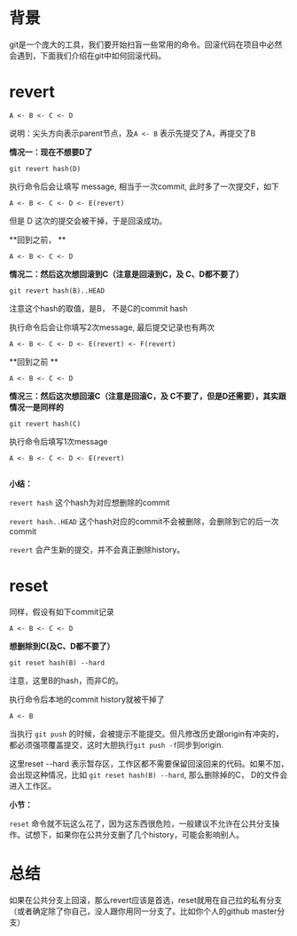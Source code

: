 # 背景

git是一个庞大的工具，我们要开始扫盲一些常用的命令。回滚代码在项目中必然会遇到，下面我们介绍在git中如何回滚代码。

# revert 

```
A <- B <- C <- D

```
说明：尖头方向表示parent节点，及`A <- B` 表示先提交了A，再提交了B


**情况一：现在不想要D了**

```
git revert hash(D) 

```
执行命令后会让填写 message, 相当于一次commit, 此时多了一次提交F，如下 

```
A <- B <- C <- D <- E(revert)

```

但是 D 这次的提交会被干掉，于是回滚成功。

**回到之前， **

```
A <- B <- C <- D

```
**情况二：然后这次想回滚到C（注意是回滚到C，及 C、D都不要了）**

```
git revert hash(B)..HEAD 

```
注意这个hash的取值，是B， 不是C的commit hash

执行命令后会让你填写2次message, 最后提交记录也有两次

```
A <- B <- C <- D <- E(revert) <- F(revert) 

```
**回到之前 **

```
A <- B <- C <- D

```

**情况三：然后这次想回滚C（注意是回滚C，及 C不要了，但是D还需要），其实跟情况一是同样的**

```
git revert hash(C) 

```
执行命令后填写1次message

```
A <- B <- C <- D <- E(revert)
 
```

**小结：**

`revert hash` 这个hash为对应想删除的commit

`revert hash..HEAD` 这个hash对应的commit不会被删除，会删除到它的后一次commit

`revert` 会产生新的提交，并不会真正删除history。

# reset

同样，假设有如下commit记录

```
A <- B <- C <- D

```

**想删除到C(及C、D都不要了）**

```
git reset hash(B) --hard

```
注意，这里B的hash，而非C的。

执行命令后本地的commit history就被干掉了

```
A <- B

```
当执行 `git push` 的时候，会被提示不能提交。但凡修改历史跟origin有冲突的，都必须强项覆盖提交，这时大胆执行`git push -f`同步到origin.

这里reset --hard 表示暂存区，工作区都不需要保留回滚回来的代码。如果不加，会出现这种情况，比如 `git reset hash(B) --hard`, 那么删除掉的C， D的文件会进入工作区。

**小节：**

`reset` 命令就不玩这么花了，因为这东西很危险，一般建议不允许在公共分支操作。试想下，如果你在公共分支删了几个history，可能会影响别人。


# 总结
如果在公共分支上回滚，那么revert应该是首选，reset就用在自己拉的私有分支（或者确定除了你自己，没人跟你用同一分支了。比如你个人的github master分支）